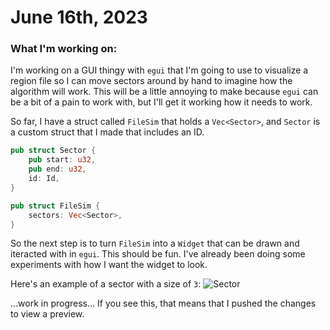 # June 16th, 2023

### What I'm working on:

I'm working on a GUI thingy with `egui` that I'm going to use to visualize a region file so I can move sectors around by hand to imagine how the algorithm will work. This will be a little annoying to make because `egui` can be a bit of a pain to work with, but I'll get it working how it needs to work.

So far, I have a struct called `FileSim` that holds a `Vec<Sector>`, and `Sector` is a custom struct that I made that includes an ID.

```rs
pub struct Sector {
	pub start: u32,
	pub end: u32,
	id: Id,
}

pub struct FileSim {
	sectors: Vec<Sector>,
}
```

So the next step is to turn `FileSim` into a `Widget` that can be drawn and iteracted with in `egui`. This should be fun. I've already been doing some experiments with how I want the widget to look.

Here's an example of a sector with a size of `3`: ![Sector](https://github.com/NullSurplus/mcutil/blob/main/journal/images/sector_viewer__sector_preview.png)

...work in progress... If you see this, that means that I pushed the changes to view a preview.